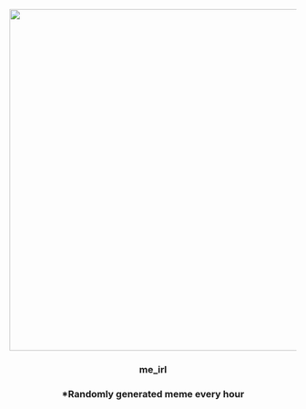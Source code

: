 <p align="center">
        <img src="https://i.redd.it/i51zdcpxfco81.jpg" width="600" height="600">
        </p>
        <h3 align="center">me_irl</h3>
        <h3 align="center">*Randomly generated meme every hour</h3>
    